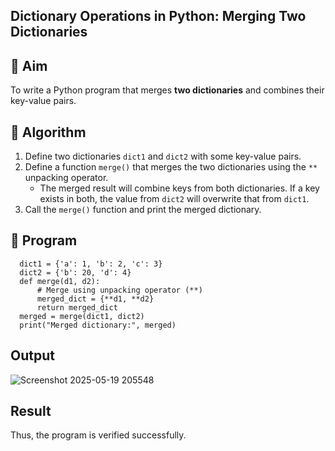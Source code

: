 ## Dictionary Operations in Python: Merging Two Dictionaries

## 🎯 Aim
To write a Python program that merges **two dictionaries** and combines their key-value pairs.

## 🧠 Algorithm
1. Define two dictionaries `dict1` and `dict2` with some key-value pairs.
2. Define a function `merge()` that merges the two dictionaries using the `**` unpacking operator.
   - The merged result will combine keys from both dictionaries. If a key exists in both, the value from `dict2` will overwrite that from `dict1`.
3. Call the `merge()` function and print the merged dictionary.

## 🧾 Program
      dict1 = {'a': 1, 'b': 2, 'c': 3}
      dict2 = {'b': 20, 'd': 4}
      def merge(d1, d2):
          # Merge using unpacking operator (**)
          merged_dict = {**d1, **d2}
          return merged_dict
      merged = merge(dict1, dict2)
      print("Merged dictionary:", merged)


## Output
![Screenshot 2025-05-19 205548](https://github.com/user-attachments/assets/dec2a01a-3e66-4541-9a7b-46fdeb3be6a5)

## Result
Thus, the program is verified successfully.
